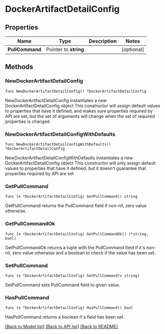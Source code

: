 # DockerArtifactDetailConfig

## Properties

Name | Type | Description | Notes
------------ | ------------- | ------------- | -------------
**PullCommand** | Pointer to **string** |  | [optional] 

## Methods

### NewDockerArtifactDetailConfig

`func NewDockerArtifactDetailConfig() *DockerArtifactDetailConfig`

NewDockerArtifactDetailConfig instantiates a new DockerArtifactDetailConfig object
This constructor will assign default values to properties that have it defined,
and makes sure properties required by API are set, but the set of arguments
will change when the set of required properties is changed

### NewDockerArtifactDetailConfigWithDefaults

`func NewDockerArtifactDetailConfigWithDefaults() *DockerArtifactDetailConfig`

NewDockerArtifactDetailConfigWithDefaults instantiates a new DockerArtifactDetailConfig object
This constructor will only assign default values to properties that have it defined,
but it doesn't guarantee that properties required by API are set

### GetPullCommand

`func (o *DockerArtifactDetailConfig) GetPullCommand() string`

GetPullCommand returns the PullCommand field if non-nil, zero value otherwise.

### GetPullCommandOk

`func (o *DockerArtifactDetailConfig) GetPullCommandOk() (*string, bool)`

GetPullCommandOk returns a tuple with the PullCommand field if it's non-nil, zero value otherwise
and a boolean to check if the value has been set.

### SetPullCommand

`func (o *DockerArtifactDetailConfig) SetPullCommand(v string)`

SetPullCommand sets PullCommand field to given value.

### HasPullCommand

`func (o *DockerArtifactDetailConfig) HasPullCommand() bool`

HasPullCommand returns a boolean if a field has been set.


[[Back to Model list]](../README.md#documentation-for-models) [[Back to API list]](../README.md#documentation-for-api-endpoints) [[Back to README]](../README.md)


